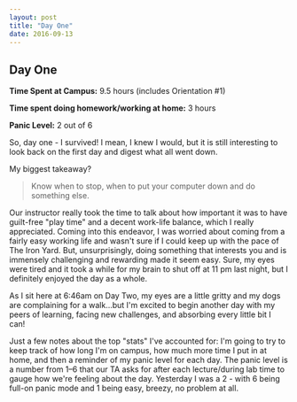 ```yaml
---
layout: post
title: "Day One"
date: 2016-09-13
---
```


<h2>Day One</h2>
<p><strong>Time Spent at Campus:</strong> 9.5 hours (includes Orientation #1)</p>
<p><strong>Time spent doing homework/working at home:</strong> 3 hours</p>
<p><strong>Panic Level:</strong> 2 out of 6</p>

<p>So, day one - I survived! I mean, I knew I would, but it is still interesting to look back on the first day and digest what all went down.</p>

<p>My biggest takeaway?</p>

<blockquote>Know when to stop, when to put your computer down and do something else.</blockquote>

<p>Our instructor really took the time to talk about how important it was to have guilt-free "play time" and a decent work-life balance, which I really appreciated. Coming into this endeavor, I was worried about coming from a fairly easy working life and wasn't sure if I could keep up with the pace of The Iron Yard. But, unsurprisingly, doing something that interests you and is immensely challenging and rewarding made it seem easy. Sure, my eyes were tired and it took a while for my brain to shut off at 11 pm last night, but I definitely enjoyed the day as a whole.</p>

<p>As I sit here at 6:46am on Day Two, my eyes are a little gritty and my dogs are complaining for a walk...but I'm excited to begin another day with my peers of learning, facing new challenges, and absorbing every little bit I can!</p>

<p>Just a few notes about the top "stats" I've accounted for: I'm going to try to keep track of how long I'm on campus, how much more time I put in at home, and then a reminder of my panic level for each day. The panic level is a number from 1–6 that our TA asks for after each lecture/during lab time to gauge how we're feeling about the day. Yesterday I was a 2 - with 6 being full-on panic mode and 1 being easy, breezy, no problem at all.</p>
